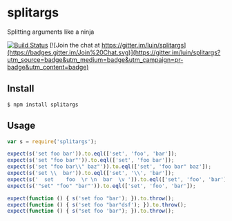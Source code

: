 # splitargs
Splitting arguments like a ninja

[![Build Status](https://travis-ci.org/luin/splitargs.svg?branch=master)](https://travis-ci.org/luin/splitargs)
[![Join the chat at https://gitter.im/luin/splitargs](https://badges.gitter.im/Join%20Chat.svg)](https://gitter.im/luin/splitargs?utm_source=badge&utm_medium=badge&utm_campaign=pr-badge&utm_content=badge)

## Install

```shell
$ npm install splitargs
```

## Usage

```javascript
var s = require('splitargs');

expect(s('set foo bar')).to.eql(['set', 'foo', 'bar']);
expect(s('set "foo bar"')).to.eql(['set', 'foo bar']);
expect(s('set "foo bar\\" baz"')).to.eql(['set', 'foo bar" baz']);
expect(s('set \\  bar')).to.eql(['set', '\\', 'bar']);
expect(s('  set    foo  \r \n  bar  \v ')).to.eql(['set', 'foo', 'bar']);
expect(s('"set" "foo" "bar"')).to.eql(['set', 'foo', 'bar']);

expect(function () { s('set foo "bar'); }).to.throw();
expect(function () { s('set foo "bar"dsf'); }).to.throw();
expect(function () { s("set foo 'bar"); }).to.throw();
```
